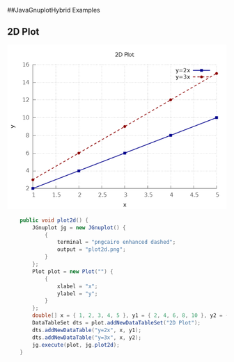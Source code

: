 ##JavaGnuplotHybrid Examples

## 2D Plot

![2D Plot](javagnuplothybrid/demo/plot2d.png)

```java
	public void plot2d() {
		JGnuplot jg = new JGnuplot() {
			{
				terminal = "pngcairo enhanced dashed";
				output = "plot2d.png";
			}
		};
		Plot plot = new Plot("") {
			{
				xlabel = "x";
				ylabel = "y";
			}
		};
		double[] x = { 1, 2, 3, 4, 5 }, y1 = { 2, 4, 6, 8, 10 }, y2 = { 3, 6, 9, 12, 15 };
		DataTableSet dts = plot.addNewDataTableSet("2D Plot");
		dts.addNewDataTable("y=2x", x, y1);
		dts.addNewDataTable("y=3x", x, y2);
		jg.execute(plot, jg.plot2d);
	}
```
